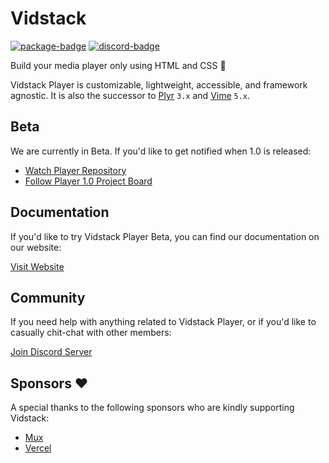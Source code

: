 # Vidstack

[![package-badge]][package]
[![discord-badge]][discord]

Build your media player only using HTML and CSS 🐼

Vidstack Player is customizable, lightweight, accessible, and framework agnostic. It is also the successor to [Plyr][plyr] `3.x` and [Vime][vime] `5.x`.

## Beta

We are currently in Beta. If you'd like to get notified when 1.0 is released:

- [Watch Player Repository](https://github.com/vidstack/player)
- [Follow Player 1.0 Project Board](https://github.com/vidstack/player/projects/1)

## Documentation

If you'd like to try Vidstack Player Beta, you can find our documentation on our website:

[Visit Website][website]

## Community

If you need help with anything related to Vidstack Player, or if you'd like to casually chit-chat with other members:

[Join Discord Server][discord]

## Sponsors ❤️

A special thanks to the following sponsors who are kindly supporting Vidstack:

- [Mux](https://www.mux.com/)
- [Vercel](https://vercel.com/)

[vime]: https://github.com/vime-js/vime
[plyr]: https://github.com/sampotts/plyr
[discord]: https://discord.com/invite/7RGU7wvsu9
[website]: https://www.vidstack.io/
[package]: https://www.npmjs.com/package/@vidstack/player@next
[package-badge]: https://img.shields.io/npm/v/@vidstack/player/next
[discord]: https://discord.com/invite/7RGU7wvsu9
[discord-badge]: https://img.shields.io/discord/742612686679965696?color=%235865F2&label=%20&logo=discord&logoColor=white
